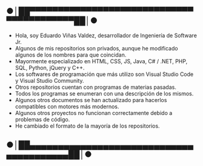 ##  ●│██▀▀▀▀▀▀▀▀▀▀▀▀▀▀▀▀▀▀▀▀▀▀▀▀▀▀▀▀▀▀▀▀▀▀▀▀▀▀▀▀▀██│●
- Hola, soy Eduardo Viñas Valdez, desarrollador de Ingeniería de Software Jr.
- Algunos de mis repositorios son privados, aunque he modificado algunos de los nombres para que coincidan.
- Mayormente especializado en HTML, CSS, JS, Java, C# / .NET, PHP, SQL, Python, jQuery y C++.
- Los softwares de programación que más utilizo son Visual Studio Code y Visual Studio Community.
- Otros repositorios cuentan con programas de materias pasadas.
- Todos los programas se enumeran con una descripción de los mismos.
- Algunos otros documentos se han actualizado para hacerlos compatibles con motores más modernos.
- Algunos otros proyectos no funcionan correctamente debido a problemas de código.
- He cambiado el formato de la mayoría de los repositorios.
## ●│██▄▄▄▄▄▄▄▄▄▄▄▄▄▄▄▄▄▄▄▄▄▄▄▄▄▄▄▄▄▄▄▄▄▄▄▄▄▄▄▄██│●

<!--Formato de descripción de repositorios-->
<!----Notas---->
<!----Separador de las notas---->
<!----Directorio con descripción de los programas---->
<!----Separador del directorio con descripción de los programas---->
 
<!--Formato de descripción de repositorios (únicamente programas individuales)-->
<!----Descripción---->
<!----Separador de la descripción---->
<!----Detalles---->
<!----Separador de los detalles---->
